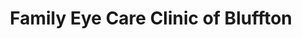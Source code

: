 ---
title: "Family Eye Care Clinic of Bluffton"
url: /bluffton/family-eye-care-clinic-of-bluffton/
shop: optician
---
